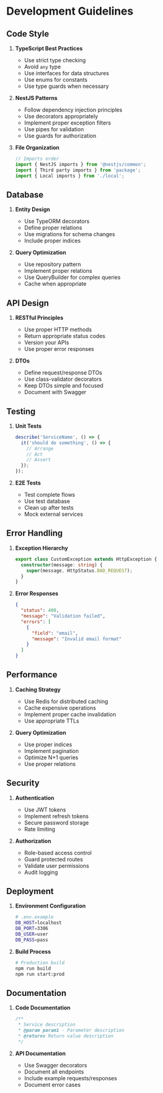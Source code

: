 # Development Guidelines

## Code Style

1. **TypeScript Best Practices**
   - Use strict type checking
   - Avoid `any` type
   - Use interfaces for data structures
   - Use enums for constants
   - Use type guards when necessary

2. **NestJS Patterns**
   - Follow dependency injection principles
   - Use decorators appropriately
   - Implement proper exception filters
   - Use pipes for validation
   - Use guards for authorization

3. **File Organization**
   ```typescript
   // Imports order
   import { NestJS imports } from '@nestjs/common';
   import { Third party imports } from 'package';
   import { Local imports } from './local';
   ```

## Database

1. **Entity Design**
   - Use TypeORM decorators
   - Define proper relations
   - Use migrations for schema changes
   - Include proper indices

2. **Query Optimization**
   - Use repository pattern
   - Implement proper relations
   - Use QueryBuilder for complex queries
   - Cache when appropriate

## API Design

1. **RESTful Principles**
   - Use proper HTTP methods
   - Return appropriate status codes
   - Version your APIs
   - Use proper error responses

2. **DTOs**
   - Define request/response DTOs
   - Use class-validator decorators
   - Keep DTOs simple and focused
   - Document with Swagger

## Testing

1. **Unit Tests**
   ```typescript
   describe('ServiceName', () => {
     it('should do something', () => {
       // Arrange
       // Act
       // Assert
     });
   });
   ```

2. **E2E Tests**
   - Test complete flows
   - Use test database
   - Clean up after tests
   - Mock external services

## Error Handling

1. **Exception Hierarchy**
   ```typescript
   export class CustomException extends HttpException {
     constructor(message: string) {
       super(message, HttpStatus.BAD_REQUEST);
     }
   }
   ```

2. **Error Responses**
   ```json
   {
     "status": 400,
     "message": "Validation failed",
     "errors": [
       {
         "field": "email",
         "message": "Invalid email format"
       }
     ]
   }
   ```

## Performance

1. **Caching Strategy**
   - Use Redis for distributed caching
   - Cache expensive operations
   - Implement proper cache invalidation
   - Use appropriate TTLs

2. **Query Optimization**
   - Use proper indices
   - Implement pagination
   - Optimize N+1 queries
   - Use proper relations

## Security

1. **Authentication**
   - Use JWT tokens
   - Implement refresh tokens
   - Secure password storage
   - Rate limiting

2. **Authorization**
   - Role-based access control
   - Guard protected routes
   - Validate user permissions
   - Audit logging

## Deployment

1. **Environment Configuration**
   ```bash
   # .env.example
   DB_HOST=localhost
   DB_PORT=3306
   DB_USER=user
   DB_PASS=pass
   ```

2. **Build Process**
   ```bash
   # Production build
   npm run build
   npm run start:prod
   ```

## Documentation

1. **Code Documentation**
   ```typescript
   /**
    * Service description
    * @param param1 - Parameter description
    * @returns Return value description
    */
   ```

2. **API Documentation**
   - Use Swagger decorators
   - Document all endpoints
   - Include example requests/responses
   - Document error cases 